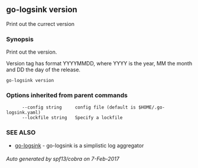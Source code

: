 ## go-logsink version

Print out the currect version

### Synopsis


Print out the version.

Version tag has format YYYYMMDD, where YYYY is the year, MM the month and DD the 
day of the release.

```
go-logsink version
```

### Options inherited from parent commands

```
      --config string     config file (default is $HOME/.go-logsink.yaml)
      --lockfile string   Specify a lockfile
```

### SEE ALSO
* [go-logsink](go-logsink.md)	 - go-logsink is a simplistic log aggregator

###### Auto generated by spf13/cobra on 7-Feb-2017
